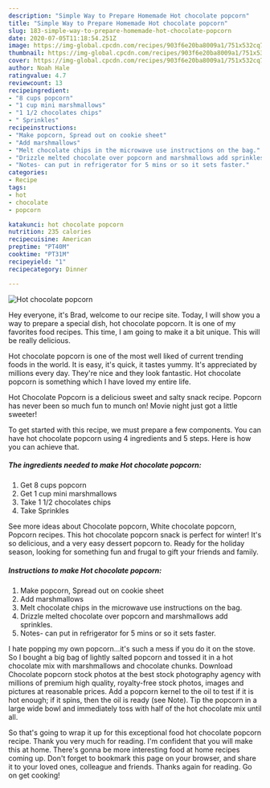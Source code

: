```yaml
---
description: "Simple Way to Prepare Homemade Hot chocolate popcorn"
title: "Simple Way to Prepare Homemade Hot chocolate popcorn"
slug: 183-simple-way-to-prepare-homemade-hot-chocolate-popcorn
date: 2020-07-05T11:18:54.251Z
image: https://img-global.cpcdn.com/recipes/903f6e20ba8009a1/751x532cq70/hot-chocolate-popcorn-recipe-main-photo.jpg
thumbnail: https://img-global.cpcdn.com/recipes/903f6e20ba8009a1/751x532cq70/hot-chocolate-popcorn-recipe-main-photo.jpg
cover: https://img-global.cpcdn.com/recipes/903f6e20ba8009a1/751x532cq70/hot-chocolate-popcorn-recipe-main-photo.jpg
author: Noah Hale
ratingvalue: 4.7
reviewcount: 13
recipeingredient:
- "8 cups popcorn"
- "1 cup mini marshmallows"
- "1 1/2 chocolates chips"
- " Sprinkles"
recipeinstructions:
- "Make popcorn, Spread out on cookie sheet"
- "Add marshmallows"
- "Melt chocolate chips in the microwave use instructions on the bag."
- "Drizzle melted chocolate over popcorn and marshmallows add sprinkles."
- "Notes- can put in refrigerator for 5 mins or so it sets faster."
categories:
- Recipe
tags:
- hot
- chocolate
- popcorn

katakunci: hot chocolate popcorn 
nutrition: 235 calories
recipecuisine: American
preptime: "PT40M"
cooktime: "PT31M"
recipeyield: "1"
recipecategory: Dinner

---
```



![Hot chocolate popcorn](https://img-global.cpcdn.com/recipes/903f6e20ba8009a1/751x532cq70/hot-chocolate-popcorn-recipe-main-photo.jpg)

Hey everyone, it's Brad, welcome to our recipe site. Today, I will show you a way to prepare a special dish, hot chocolate popcorn. It is one of my favorites food recipes. This time, I am going to make it a bit unique. This will be really delicious.

Hot chocolate popcorn is one of the most well liked of current trending foods in the world. It is easy, it's quick, it tastes yummy. It's appreciated by millions every day. They're nice and they look fantastic. Hot chocolate popcorn is something which I have loved my entire life.

Hot Chocolate Popcorn is a delicious sweet and salty snack recipe. Popcorn has never been so much fun to munch on! Movie night just got a little sweeter!


To get started with this recipe, we must prepare a few components. You can have hot chocolate popcorn using 4 ingredients and 5 steps. Here is how you can achieve that.

<!--inarticleads1-->

##### The ingredients needed to make Hot chocolate popcorn:

1. Get 8 cups popcorn
1. Get 1 cup mini marshmallows
1. Take 1 1/2 chocolates chips
1. Take  Sprinkles


See more ideas about Chocolate popcorn, White chocolate popcorn, Popcorn recipes. This hot chocolate popcorn snack is perfect for winter! It&#39;s so delicious, and a very easy dessert popcorn to. Ready for the holiday season, looking for something fun and frugal to gift your friends and family. 

<!--inarticleads2-->

##### Instructions to make Hot chocolate popcorn:

1. Make popcorn, Spread out on cookie sheet
1. Add marshmallows
1. Melt chocolate chips in the microwave use instructions on the bag.
1. Drizzle melted chocolate over popcorn and marshmallows add sprinkles.
1. Notes- can put in refrigerator for 5 mins or so it sets faster.


I hate popping my own popcorn…it&#39;s such a mess if you do it on the stove. So I bought a big bag of lightly salted popcorn and tossed it in a hot chocolate mix with marshmallows and chocolate chunks. Download Chocolate popcorn stock photos at the best stock photography agency with millions of premium high quality, royalty-free stock photos, images and pictures at reasonable prices. Add a popcorn kernel to the oil to test if it is hot enough; if it spins, then the oil is ready (see Note). Tip the popcorn in a large wide bowl and immediately toss with half of the hot chocolate mix until all. 

So that's going to wrap it up for this exceptional food hot chocolate popcorn recipe. Thank you very much for reading. I'm confident that you will make this at home. There's gonna be more interesting food at home recipes coming up. Don't forget to bookmark this page on your browser, and share it to your loved ones, colleague and friends. Thanks again for reading. Go on get cooking!
